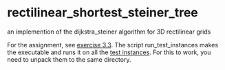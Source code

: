 # rectilinear_shortest_steiner_tree
an implemention of the dijkstra_steiner algorithm for 3D rectilinear grids

For the assignment, see [exercise 3.3][1].
The script run_test_instances makes the executable and runs it on all the [test instances][2].
For this to work, you need to unpack them to the same directory.

[1]:http://www.or.uni-bonn.de/lectures/ss16/chip_ss16_ex/03.pdf
[2]:http://www.or.uni-bonn.de/lectures/ss16/chip_ss16_ex/progex33.zip
